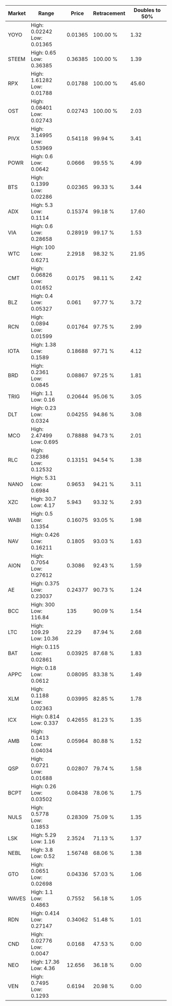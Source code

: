 | Market | Range | Price| Retracement | Doubles to 50% |
| --- | --- | --- | --- | --- |
| YOYO | High: 0.02242<br />Low: 0.01365 | 0.01365 | 100.00 % | 1.32 |
| STEEM | High: 0.65<br />Low: 0.36385 | 0.36385 | 100.00 % | 1.39 |
| RPX | High: 1.61282<br />Low: 0.01788 | 0.01788 | 100.00 % | 45.60 |
| OST | High: 0.08401<br />Low: 0.02743 | 0.02743 | 100.00 % | 2.03 |
| PIVX | High: 3.14995<br />Low: 0.53969 | 0.54118 | 99.94 % | 3.41 |
| POWR | High: 0.6<br />Low: 0.0642 | 0.0666 | 99.55 % | 4.99 |
| BTS | High: 0.1399<br />Low: 0.02286 | 0.02365 | 99.33 % | 3.44 |
| ADX | High: 5.3<br />Low: 0.1114 | 0.15374 | 99.18 % | 17.60 |
| VIA | High: 0.6<br />Low: 0.28658 | 0.28919 | 99.17 % | 1.53 |
| WTC | High: 100<br />Low: 0.6271 | 2.2918 | 98.32 % | 21.95 |
| CMT | High: 0.06826<br />Low: 0.01652 | 0.0175 | 98.11 % | 2.42 |
| BLZ | High: 0.4<br />Low: 0.05327 | 0.061 | 97.77 % | 3.72 |
| RCN | High: 0.0894<br />Low: 0.01599 | 0.01764 | 97.75 % | 2.99 |
| IOTA | High: 1.38<br />Low: 0.1589 | 0.18688 | 97.71 % | 4.12 |
| BRD | High: 0.2361<br />Low: 0.0845 | 0.08867 | 97.25 % | 1.81 |
| TRIG | High: 1.1<br />Low: 0.16 | 0.20644 | 95.06 % | 3.05 |
| DLT | High: 0.23<br />Low: 0.0324 | 0.04255 | 94.86 % | 3.08 |
| MCO | High: 2.47499<br />Low: 0.695 | 0.78888 | 94.73 % | 2.01 |
| RLC | High: 0.2386<br />Low: 0.12532 | 0.13151 | 94.54 % | 1.38 |
| NANO | High: 5.31<br />Low: 0.6984 | 0.9653 | 94.21 % | 3.11 |
| XZC | High: 30.7<br />Low: 4.17 | 5.943 | 93.32 % | 2.93 |
| WABI | High: 0.5<br />Low: 0.1354 | 0.16075 | 93.05 % | 1.98 |
| NAV | High: 0.426<br />Low: 0.16211 | 0.1805 | 93.03 % | 1.63 |
| AION | High: 0.7054<br />Low: 0.27612 | 0.3086 | 92.43 % | 1.59 |
| AE | High: 0.375<br />Low: 0.23037 | 0.24377 | 90.73 % | 1.24 |
| BCC | High: 300<br />Low: 116.84 | 135 | 90.09 % | 1.54 |
| LTC | High: 109.29<br />Low: 10.36 | 22.29 | 87.94 % | 2.68 |
| BAT | High: 0.115<br />Low: 0.02861 | 0.03925 | 87.68 % | 1.83 |
| APPC | High: 0.18<br />Low: 0.0612 | 0.08095 | 83.38 % | 1.49 |
| XLM | High: 0.1188<br />Low: 0.02363 | 0.03995 | 82.85 % | 1.78 |
| ICX | High: 0.814<br />Low: 0.337 | 0.42655 | 81.23 % | 1.35 |
| AMB | High: 0.1413<br />Low: 0.04034 | 0.05964 | 80.88 % | 1.52 |
| QSP | High: 0.0721<br />Low: 0.01688 | 0.02807 | 79.74 % | 1.58 |
| BCPT | High: 0.26<br />Low: 0.03502 | 0.08438 | 78.06 % | 1.75 |
| NULS | High: 0.5778<br />Low: 0.1853 | 0.28309 | 75.09 % | 1.35 |
| LSK | High: 5.29<br />Low: 1.16 | 2.3524 | 71.13 % | 1.37 |
| NEBL | High: 3.8<br />Low: 0.52 | 1.56748 | 68.06 % | 1.38 |
| GTO | High: 0.0651<br />Low: 0.02698 | 0.04336 | 57.03 % | 1.06 |
| WAVES | High: 1.1<br />Low: 0.4863 | 0.7552 | 56.18 % | 1.05 |
| RDN | High: 0.414<br />Low: 0.27147 | 0.34062 | 51.48 % | 1.01 |
| CND | High: 0.02776<br />Low: 0.0047 | 0.0168 | 47.53 % | 0.00 |
| NEO | High: 17.36<br />Low: 4.36 | 12.656 | 36.18 % | 0.00 |
| VEN | High: 0.7495<br />Low: 0.1293 | 0.6194 | 20.98 % | 0.00 |
